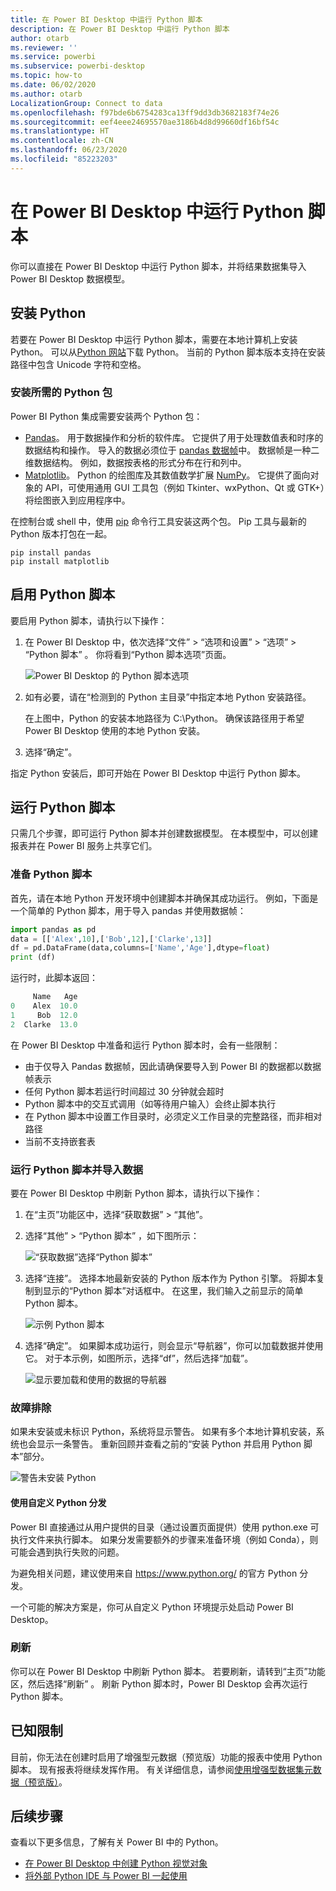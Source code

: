 ```yaml
---
title: 在 Power BI Desktop 中运行 Python 脚本
description: 在 Power BI Desktop 中运行 Python 脚本
author: otarb
ms.reviewer: ''
ms.service: powerbi
ms.subservice: powerbi-desktop
ms.topic: how-to
ms.date: 06/02/2020
ms.author: otarb
LocalizationGroup: Connect to data
ms.openlocfilehash: f97bde6b6754283ca13ff9dd3db3682183f74e26
ms.sourcegitcommit: eef4eee24695570ae3186b4d8d99660df16bf54c
ms.translationtype: HT
ms.contentlocale: zh-CN
ms.lasthandoff: 06/23/2020
ms.locfileid: "85223203"
---
```

# <a name="run-python-scripts-in-power-bi-desktop"></a>在 Power BI Desktop 中运行 Python 脚本

你可以直接在 Power BI Desktop 中运行 Python 脚本，并将结果数据集导入 Power BI Desktop 数据模型。

## <a name="install-python"></a>安装 Python

若要在 Power BI Desktop 中运行 Python 脚本，需要在本地计算机上安装 Python。 可以从[Python 网站](https://www.python.org/)下载 Python。 当前的 Python 脚本版本支持在安装路径中包含 Unicode 字符和空格。

### <a name="install-required-python-packages"></a>安装所需的 Python 包

Power BI Python 集成需要安装两个 Python 包：

* [Pandas](https://pandas.pydata.org/)。 用于数据操作和分析的软件库。 它提供了用于处理数值表和时序的数据结构和操作。 导入的数据必须位于 [pandas 数据帧](https://www.tutorialspoint.com/python_pandas/python_pandas_dataframe.htm)中。 数据帧是一种二维数据结构。 例如，数据按表格的形式分布在行和列中。
* [Matplotlib](https://matplotlib.org/)。 Python 的绘图库及其数值数学扩展 [NumPy](https://www.numpy.org/)。 它提供了面向对象的 API，可使用通用 GUI 工具包（例如 Tkinter、wxPython、Qt 或 GTK+）将绘图嵌入到应用程序中。

在控制台或 shell 中，使用 [pip](https://pip.pypa.io/en/stable/) 命令行工具安装这两个包。 Pip 工具与最新的 Python 版本打包在一起。

```CMD
pip install pandas
pip install matplotlib
```

## <a name="enable-python-scripting"></a>启用 Python 脚本

要启用 Python 脚本，请执行以下操作：

1. 在 Power BI Desktop 中，依次选择“文件” > “选项和设置” > “选项” > “Python 脚本”   。 你将看到“Python 脚本选项”页面。

   ![Power BI Desktop 的 Python 脚本选项](media/desktop-python-scripts/python-scripts-7.png)

1. 如有必要，请在“检测到的 Python 主目录”中指定本地 Python 安装路径。

   在上图中，Python 的安装本地路径为 C:\Python。 确保该路径用于希望 Power BI Desktop 使用的本地 Python 安装。

1. 选择“确定”。

指定 Python 安装后，即可开始在 Power BI Desktop 中运行 Python 脚本。

## <a name="run-python-scripts"></a>运行 Python 脚本

只需几个步骤，即可运行 Python 脚本并创建数据模型。 在本模型中，可以创建报表并在 Power BI 服务上共享它们。

### <a name="prepare-a-python-script"></a>准备 Python 脚本

首先，请在本地 Python 开发环境中创建脚本并确保其成功运行。 例如，下面是一个简单的 Python 脚本，用于导入 pandas 并使用数据帧：

```python
import pandas as pd
data = [['Alex',10],['Bob',12],['Clarke',13]]
df = pd.DataFrame(data,columns=['Name','Age'],dtype=float)
print (df)
```

运行时，此脚本返回：

```python
     Name   Age
0    Alex  10.0
1     Bob  12.0
2  Clarke  13.0
```

在 Power BI Desktop 中准备和运行 Python 脚本时，会有一些限制：

* 由于仅导入 Pandas 数据帧，因此请确保要导入到 Power BI 的数据都以数据帧表示
* 任何 Python 脚本若运行时间超过 30 分钟就会超时
* Python 脚本中的交互式调用（如等待用户输入）会终止脚本执行
* 在 Python 脚本中设置工作目录时，必须定义工作目录的完整路径，而非相对路径
* 当前不支持嵌套表

### <a name="run-your-python-script-and-import-data"></a>运行 Python 脚本并导入数据

要在 Power BI Desktop 中刷新 Python 脚本，请执行以下操作：

1. 在“主页”功能区中，选择“获取数据” > “其他”。

1. 选择“其他” > “Python 脚本” ，如下图所示：

   ![“获取数据”选择“Python 脚本”](media/desktop-python-scripts/python-scripts-1.png)

1. 选择“连接”。 选择本地最新安装的 Python 版本作为 Python 引擎。 将脚本复制到显示的“Python 脚本”对话框中。 在这里，我们输入之前显示的简单 Python 脚本。

   ![示例 Python 脚本](media/desktop-python-scripts/python-scripts-6.png)

1. 选择“确定”。 如果脚本成功运行，则会显示“导航器”，你可以加载数据并使用它。 对于本示例，如图所示，选择“df”，然后选择“加载”。

   ![显示要加载和使用的数据的导航器](media/desktop-python-scripts/python-scripts-5.png) 

### <a name="troubleshooting"></a>故障排除

如果未安装或未标识 Python，系统将显示警告。 如果有多个本地计算机安装，系统也会显示一条警告。 重新回顾并查看之前的“安装 Python 并启用 Python 脚本”部分。

![警告未安装 Python](media/desktop-python-scripts/python-scripts-3.png)

#### <a name="using-custom-python-distributions"></a>使用自定义 Python 分发

Power BI 直接通过从用户提供的目录（通过设置页面提供）使用 python.exe 可执行文件来执行脚本。 如果分发需要额外的步骤来准备环境（例如 Conda），则可能会遇到执行失败的问题。

为避免相关问题，建议使用来自 https://www.python.org/ 的官方 Python 分发。

一个可能的解决方案是，你可从自定义 Python 环境提示处启动 Power BI Desktop。

### <a name="refresh"></a>刷新

你可以在 Power BI Desktop 中刷新 Python 脚本。 若要刷新，请转到“主页”功能区，然后选择“刷新” 。 刷新 Python 脚本时，Power BI Desktop 会再次运行 Python 脚本。

## <a name="known-limitations"></a>已知限制

目前，你无法在创建时启用了增强型元数据（预览版）功能的报表中使用 Python 脚本。 现有报表将继续发挥作用。 有关详细信息，请参阅[使用增强型数据集元数据（预览版）](desktop-enhanced-dataset-metadata.md)。 

## <a name="next-steps"></a>后续步骤

查看以下更多信息，了解有关 Power BI 中的 Python。

* [在 Power BI Desktop 中创建 Python 视觉对象](desktop-python-visuals.md)
* [将外部 Python IDE 与 Power BI 一起使用](desktop-python-ide.md)
